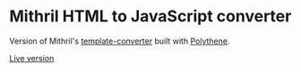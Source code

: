 # Mithril HTML to JavaScript converter

Version of Mithril's [template-converter](http://mithril.js.org/tools/template-converter.html) built with [Polythene](https://github.com/ArthurClemens/Polythene).

[Live version](http://arthurclemens.github.io/mithril-template-converter/index.html)
